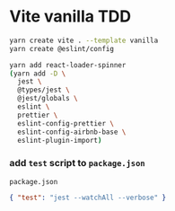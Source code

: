 # Vite vanilla TDD

```bash
yarn create vite . --template vanilla
yarn create @eslint/config
```

```bash
yarn add react-loader-spinner
(yarn add -D \
  jest \
  @types/jest \
  @jest/globals \
  eslint \
  prettier \
  eslint-config-prettier \
  eslint-config-airbnb-base \
  eslint-plugin-import)
```

### add `test` script to `package.json`

`package.json`

```json
{ "test": "jest --watchAll --verbose" }
```
